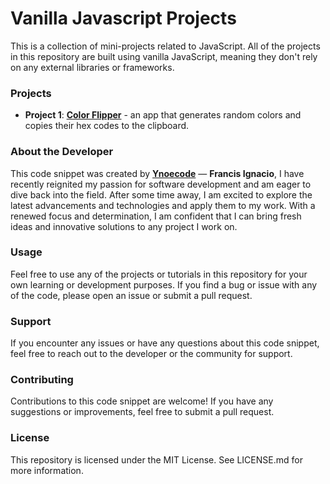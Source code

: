 # Vanilla Javascript Projects

This is a collection of mini-projects related to JavaScript. All of the projects in this repository are built using vanilla JavaScript, meaning they don't rely on any external libraries or frameworks.

### Projects

- **Project 1**: **[Color Flipper](https://github.com/ynoecode/vanilla-javascript-projects/tree/main/001-color-flipper)** - an app that generates random colors and copies their hex codes to the clipboard.

### About the Developer

This code snippet was created by **[Ynoecode](https://www.instagram.com/ynoecode/)** — **Francis Ignacio**, I have recently reignited my passion for software development and am eager to dive back into the field. After some time away, I am excited to explore the latest advancements and technologies and apply them to my work. With a renewed focus and determination, I am confident that I can bring fresh ideas and innovative solutions to any project I work on.

### Usage

Feel free to use any of the projects or tutorials in this repository for your own learning or development purposes. If you find a bug or issue with any of the code, please open an issue or submit a pull request.

### Support

If you encounter any issues or have any questions about this code snippet, feel free to reach out to the developer or the community for support.

### Contributing

Contributions to this code snippet are welcome! If you have any suggestions or improvements, feel free to submit a pull request.

### License

This repository is licensed under the MIT License. See LICENSE.md for more information.
